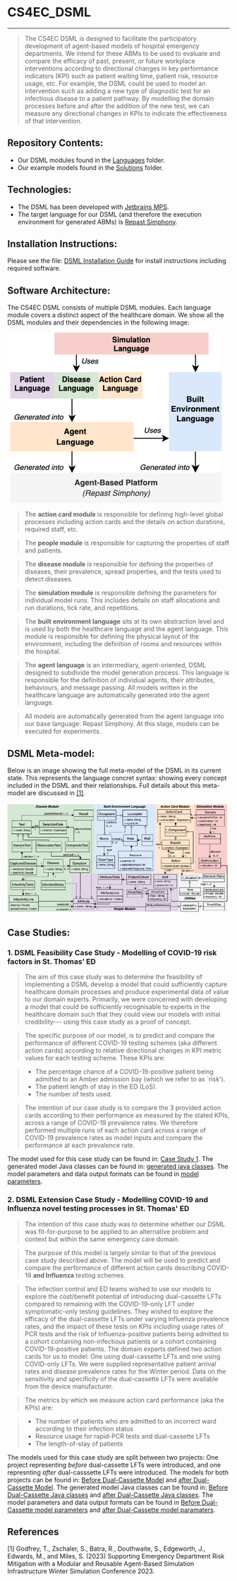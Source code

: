 # CS4EC_DSML
---------
> The CS4EC DSML is designed to facilitate the participatory development of agent-based models of hospital emergency departments. We intend for these ABMs to be used to evaluate and compare the efficacy of past, present, or future workplace interventions according to directional changes in key performance indicators (KPI) such as patient waiting time, patient risk, resource usage, etc. For example, the DSML could be used to model an intervention such as adding a new type of diagnostic test for an infectious disease to a patient pathway. By modelling the domain processes before and after the addition of the new test, we can measure any directional changes in KPIs to indicate the effectiveness of that intervention. 

## Repository Contents: 
- Our DSML modules found in the [Languages](languages) folder.
- Our example models found in the [Solutions](solutions) folder.

## Technologies:
- The DSML has been developed with [Jetbrains MPS](https://www.jetbrains.com/mps/).
- The target language for our DSML (and therefore the execution environment for generated ABMs) is [Repast Simphony](https://repast.github.io/).

## Installation Instructions:
Please see the file: [DSML Installation Guide](DSML_InstallationGuide.docx) for install instructions including required software.

## Software Architecture:
The CS4EC DSML consists of multiple DSML modules. Each language module covers a distinct aspect of the healthcare domain. We show all the DSML modules and their dependencies in the following image: 

![DSML architecture](DSMLArchitecture.png) 

> The **action card module** is responsible for defining high-level global processes including action cards and the details on action durations, required staff, etc.

> The **people module** is responsible for capturing the properties of staff and patients.

> The **disease module** is responsible for defining the properties of diseases, their prevalence, spread properties, and the tests used to detect diseases. 

> The **simulation module** is responsible defining the parameters for individual model runs. This includes details on staff allocations and run durations, tick rate, and repetitions. 
      
> The **built environment language** sits at its own abstraction level and is used by both the healthcare language and the agent language. This module is responsible for defining the physical layout of the environment, including the definition of rooms and resources within the hospital. 
      
> The **agent language** is an intermediary, agent-oriented, DSML designed to subdivide the model generation process. This language is responsible for the definition of individual agents, their attributes, behaviours, and message passing. All models written in the healthcare language are automatically generated into the agent language.

> All models are automatically generated from the agent language into our base language: Repast Simphony. At this stage, models can be executed for experiments.

## DSML Meta-model:

Below is an image showing the full meta-model of the DSML in its current state. This represents the language concret syntax: showing every concept included in the DSML and their relationships. Full details about this meta-model are discussed in [[1]](#1).

![DSML metamodel](DSMLMetaModel.png) 

## Case Studies: 

### 1. DSML Feasibility Case Study - Modelling of COVID-19 risk factors in St. Thomas’ ED
> The aim of this case study was to determine the feasibility of implementing a DSML develop a model that could sufficiently capture healthcare domain processes and produce experimental data of value to our domain experts. Primarily, we were concerned with developing a model that could be sufficiently recognisable to experts in the healthcare domain such that they could view our models with initial credibility--- using this case study as a proof of concept.

> The specific purpose of our model, is to predict and compare the performance of different COVID-19 testing schemes (aka different action cards) according to relative directional changes in KPI metric values for each testing scheme. These KPIs are:

>  * The percentage chance of a COVID-19-positive patient being admitted to an Amber admission bay (which we refer to as `risk'). 
>  * The patient length of stay in the ED (LoS). 
>  * The number of tests used. 

> The intention of our case study is to compare the 3 provided action cards according to their performance as measured by the stated KPIs, across a range of COVID-19 prevalence rates. We therefore performed multiple runs of each action card across a range of COVID-19 prevalence rates as model inputs and compare the performance at each prevalence rate.

The model used for this case study can be found in: [Case Study 1](solutions/ActionCardWinter2021).
The generated model Java classes can be found in: [generated java classes](solutions/ActionCardWinter2021/source_gen/EDLanguage/sandbox).
The model parameters and data output formats can be found in [model parameters](solutions/ActionCardWinter2021/classes_gen/ActionCardWinter2021/AC1).

### 2. DSML Extension Case Study - Modelling COVID-19 and Influenza novel testing processes in St. Thomas' ED
> The intention of this case study was to determine whether our DSML was fit-for-purpose to be applied to an alternative problem and context but within the same emergency care domain.  

> The purpose of this model is largely similar to that of the previous case study described above. The model will be used to predict and compare the performance of different action cards describing COVID-19 **and Influenza** testing schemes.

> The infection control and ED teams wished to use our models to explore the cost/benefit potential of introducing dual-cassette LFTs compared to remaining with the COVID-19-only LFT under symptomatic-only testing guidelines. They wished to explore the efficacy of the dual-cassette LFTs under varying Influenza prevalence rates, and the impact of these tests on KPIs including usage rates of PCR tests and the risk of Influenza-positive patients being admitted to a cohort containing non-infectious patients or a cohort containing COVID-19-positive patients. The domain experts defined two action cards for us to model: One using dual-cassette LFTs and one using COVID-only LFTs. We were supplied representative patient arrival rates and disease prevalence rates for the Winter period. Data on the sensitivity and specificity of the dual-cassette LFTs were available from the device manufacturer.

>  The metrics by which we measure action card performance (aka the KPIs) are:

>  * The number of patients who are admitted to an incorrect ward according to their infection status
>  * Resource usage for rapid-PCR tests and dual-cassette LFTs
>  * The length-of-stay of patients 

The models used for this case study are split between two projects: One project representing _before_ dual-cassette LFTs were introduced, and one represnting _after_ dual-casssette LFTs were introduced. The models for both projects can be found in: [Before Dual-Cassette Model](solutions/DualCassetteInterventionPreChange) and [after Dual-Cassette Model](solutions/DualCassetteIntervention).
The generated model Java classes can be found in: [Before Dual-Cassette Java classes](solutions/DualCassetteInterventionPreChange/source_gen/EDLanguage/sandbox) and [after Dual-Cassette Java classes](solutions/DualCassetteIntervention/source_gen/EDLanguage/sandbox).
The model parameters and data output formats can be found in [Before Dual-Cassette model parameters](solutions/DualCassetteInterventionPreChange/source_gen/DualCassetteInterventionPreChange/AC1) and [after Dual-Cassette model paramaters](solutions/DualCassetteIntervention/source_gen/DualCassetteIntervention/AC1).


## References
<a id="1">[1]</a> 
Godfrey, T., Zschaler, S., Batra, R., Douthwaite, S., Edgeworth, J., Edwards, M., and
Miles, S. (2023) 
Supporting Emergency Department Risk Mitigation with a Modular
and Reusable Agent-Based Simulation Infrastructure 
Winter Simulation Conference 2023.

